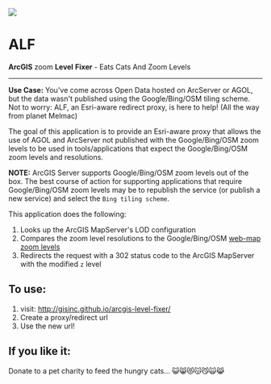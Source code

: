 ![](http://img2.wikia.nocookie.net/__cb20110128060130/alf/images/9/92/Cat_sandwich.jpg)
# ALF
 **ArcGIS** zoom **Level** **Fixer** - Eats Cats And Zoom Levels


---

**Use Case:** You've come across Open Data hosted on ArcServer or AGOL, but the data wasn't published using the Google/Bing/OSM tiling scheme. Not to worry: ALF, an Esri-aware redirect proxy, is here to help! (All the way from planet Melmac)

The goal of this application is to provide an Esri-aware proxy that allows the use of AGOL and ArcServer not published with the Google/Bing/OSM zoom levels to be used in tools/applications that expect the Google/Bing/OSM zoom levels and resolutions.

**NOTE:** ArcGIS Server supports Google/Bing/OSM zoom levels out of the box. The best course of action for supporting applications that require Google/Bing/OSM zoom levels may be to republish the service (or publish a new service) and select the `Bing tiling scheme`.

This application does the following:

1. Looks up the ArcGIS MapServer's LOD configuration
2. Compares the zoom level resolutions to the Google/Bing/OSM [web-map zoom levels](http://services.arcgisonline.com/arcgis/rest/services/World_Street_Map/MapServer) 
3. Redirects the request with a 302 status code to the ArcGIS MapServer with the modified `z` level


To use:
-----------

1. visit: http://gisinc.github.io/arcgis-level-fixer/
2. Create a proxy/redirect url
3. Use the new url!
 
If you like it:
---

Donate to a pet charity to feed the hungry cats...
:smiley_cat::smile_cat::heart_eyes_cat::kissing_cat::smirk_cat::scream_cat::joy_cat:
